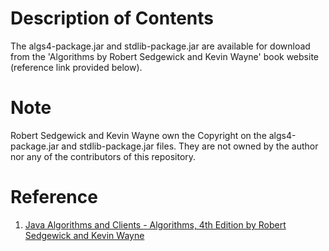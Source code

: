 Description of Contents
=======================

The algs4-package.jar and stdlib-package.jar are available for download from the 'Algorithms by Robert Sedgewick and Kevin Wayne' book website (reference link provided below).


Note
====
Robert Sedgewick and Kevin Wayne own the Copyright on the algs4-package.jar and stdlib-package.jar files. They are not owned by the author nor any of the contributors of this repository.


Reference
=========
1. [Java Algorithms and Clients - Algorithms, 4th Edition by Robert Sedgewick and Kevin Wayne](http://algs4.cs.princeton.edu/code/)
